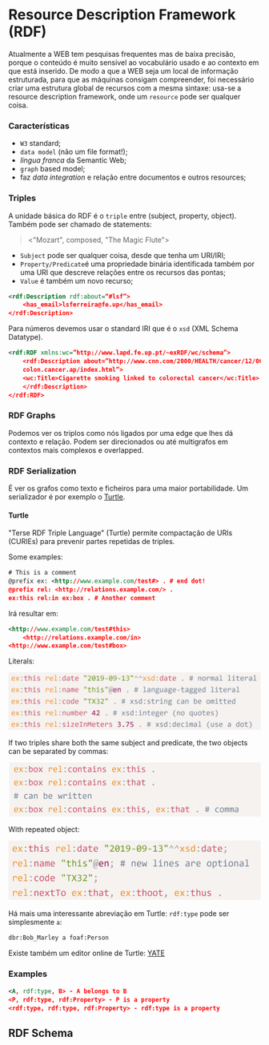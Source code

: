 # Resource Description Framework (RDF)

Atualmente a WEB tem pesquisas frequentes mas de baixa precisão, porque o conteúdo é muito sensível ao vocabulário usado e ao contexto em que está inserido. De modo a que a WEB seja um local de informação estruturada, para que as máquinas consigam compreender, foi necessário criar uma estrutura global de recursos com a mesma sintaxe: usa-se a resource description framework, onde um `resource` pode ser qualquer coisa.

### Características

-  `W3` standard;
-  `data model` (não um file format!);
- *lingua franca* da Semantic Web;
- `graph` based model;
- faz *data integration* e relação entre documentos e outros resources;

### Triples

A unidade básica do RDF é o `triple` entre (subject, property, object). Também pode ser chamado de statements:

> <"Mozart", composed, "The Magic Flute"> <br>

- `Subject` pode ser qualquer coisa, desde que tenha um URI/IRI;
- `Property/Predicate`é uma propriedade binária identificada também por uma URI que descreve relações entre os recursos das pontas;
- `Value` é também um novo recurso;

```xml
<rdf:Description rdf:about=“#lsf”>
    <has_email>lsferreira@fe.up</has_email>
</rdf:Description>
```

Para números devemos usar o standard IRI que é o `xsd` (XML Schema Datatype).

```xml
<rdf:RDF xmlns:wc=”http://www.lapd.fe.up.pt/~exRDF/wc/schema”>
    <rdf:Description about=”http://www.cnn.com/2000/HEALTH/cancer/12/06/
    colon.cancer.ap/index.html”>
    <wc:Title>Cigarette smoking linked to colorectal cancer</wc:Title>
    </rdf:Description>
</rdf:RDF>
```

### RDF Graphs

Podemos ver os triplos como nós ligados por uma edge que lhes dá contexto e relação. Podem ser direcionados ou até multigrafos em contextos mais complexos e overlapped.

### RDF Serialization

É ver os grafos como texto e ficheiros para uma maior portabilidade. Um serializador é por exemplo o [Turtle](https://www.w3.org/TR/turtle/).

#### Turtle

"Terse RDF Triple Language" (Turtle) permite compactação de URIs (CURIEs) para prevenir partes repetidas de triples. 

Some examples:

```xml
# This is a comment
@prefix ex: <http://www.example.com/test#> . # end dot!
@prefix rel: <http://relations.example.com/> .
ex:this rel:in ex:box . # Another comment
```

Irá resultar em:

```xml
<http://www.example.com/test#this>
    <http://relations.example.com/in>
<http://www.example.com/test#box>
```

Literals:

![Turtle literals](../Images/Turtle-literals.png)

If two triples share both the same subject and predicate, the two objects can be separated by commas:

![Triple with same subject and predicate](../Images/Turtle-same.png)

With repeated object:

![Turtle with repeated objects](../Images/Turtle-object.png)

Há mais uma interessante abreviação em Turtle: `rdf:type` pode ser simplesmente `a`:

```rdf
dbr:Bob_Marley a foaf:Person
```

Existe também um editor online de Turtle: [YATE](https://perfectkb.github.io/yate/)

### Examples

```xml
<A, rdf:type, B> - A belongs to B
<P, rdf:type, rdf:Property> - P is a property
<rdf:type, rdf:type, rdf:Property> - rdf:type is a property
```

## RDF Schema

